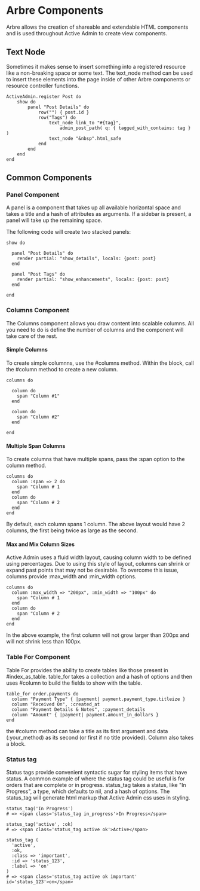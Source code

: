 # Arbre Components

Arbre allows the creation of shareable and extendable HTML components and is
used throughout Active Admin to create view components.

## Text Node

Sometimes it makes sense to insert something into a registered resource like a
non-breaking space or some text. The text_node method can be used to insert
these elements into the page inside of other Arbre components or resource
controller functions.

	ActiveAdmin.register Post do
		show do
			panel "Post Details" do
				row("") { post.id }
				row("Tags") do
					text_node link_to "#{tag}", 
						admin_post_path( q: { tagged_with_contains: tag } )
					text_node "&nbsp".html_safe
				end
			end
		end
	end

## Common Components

### Panel Component

A panel is a component that takes up all available horizontal space and takes a
title and a hash of attributes as arguments. If a sidebar is present, a panel
will take up the remaining space.

The following code will create two stacked panels:

    show do

      panel "Post Details" do
        render partial: "show_details", locals: {post: post}
      end

      panel "Post Tags" do
        render partial: "show_enhancements", locals: {post: post}
      end

    end

### Columns Component

The Columns component allows you draw content into scalable columns. All you
need to do is define the number of columns and the component will take care of
the rest.

#### Simple Columns
	
To create simple columnns, use the #columns method. Within the block, call the
#column method to create a new column.

	columns do
	  
	  column do
		span "Column #1"
	  end
	  
	  column do
		span "Column #2"
	  end

	end

#### Multiple Span Columns

To create columns that have multiple spans, pass the :span option to the column
method.

	columns do
      column :span => 2 do
        span "Column # 1
      end
      column do
        span "Column # 2
      end
    end

By default, each column spans 1 column. The above layout would have 2 columns,
the first being twice as large as the second.

#### Max and Mix Column Sizes

Active Admin uses a fluid width layout, causing column width to be defined
using percentages. Due to using this style of layout, columns can shrink or
expand past points that may not be desirable. To overcome this issue,
columns provide :max_width and :min_width options.

    columns do
      column :max_width => "200px", :min_width => "100px" do
        span "Column # 1
      end
      column do
        span "Column # 2
      end
    end

In the above example, the first column will not grow larger than 200px and will
not shrink less than 100px.

### Table For Component
 
Table For provides the ability to create tables like those present in
#index_as_table. table_for takes a collection and a hash of options and then
uses #column to build the fields to show with the table.

	table_for order.payments do
	  column "Payment Type" { |payment| payment.payment_type.titleize }
	  column "Received On", :created_at
	  column "Payment Details & Notes", :payment_details
	  column "Amount" { |payment| payment.amount_in_dollars }
	end

the #column method can take a title as its first argument and data
(:your_method) as its second (or first if no title provided). Column also
takes a block.

### Status tag

Status tags provide convenient syntactic sugar for styling items that have
status. A common example of where the status tag could be useful is for orders
that are complete or in progress. status_tag takes a status, like
"In Progress", a type, which defaults to nil, and a hash of options. The
status_tag will generate html markup that Active Admin css uses in styling.

    status_tag('In Progress')
    # => <span class='status_tag in_progress'>In Progress</span>
  
    status_tag('active', :ok)
    # => <span class='status_tag active ok'>Active</span>
  
    status_tag (
      'active', 
      :ok, 
      :class => 'important', 
      :id => 'status_123', 
      :label => 'on'
    )
    # => <span class='status_tag active ok important' id='status_123'>on</span>